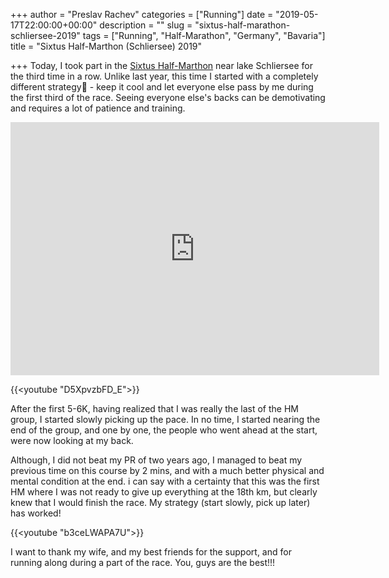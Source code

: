+++
author = "Preslav Rachev"
categories = ["Running"]
date = "2019-05-17T22:00:00+00:00"
description = ""
slug = "sixtus-half-marathon-schliersee-2019"
tags = ["Running", "Half-Marathon", "Germany", "Bavaria"]
title = "Sixtus Half-Marthon (Schliersee) 2019"

+++
Today, I took part in the [Sixtus Half-Marthon](https://www.schliersee-lauf.de/) near lake Schliersee for the third time in a row. Unlike last year, this time I started with a completely different strategy - keep it cool and let everyone else pass by me during the first third of the race. Seeing everyone else's backs can be demotivating and requires a lot of patience and training.

<iframe height='405' width='590' frameborder='0' allowtransparency='true' scrolling='no' src='https://www.strava.com/activities/2377361336/embed/d4e9d70791307ab432f548dc622a1186e7793c3d'></iframe>

{{<youtube "D5XpvzbFD_E">}}

After the first 5-6K, having realized that I was really the last of the HM group, I started slowly picking up the pace. In no time, I started nearing the end of the group, and one by one, the people who went ahead at the start, were now looking at my back.

Although, I did not beat my PR of two years ago, I managed to beat my previous time on this course by 2 mins, and with a much better physical and mental condition at the end. i can say with a certainty that this was the first HM where I was not ready to give up everything at the 18th km, but clearly knew that I would finish the race. My strategy (start slowly, pick up later) has worked!

{{<youtube "b3ceLWAPA7U">}}

I want to thank my wife, and my best friends for the support, and for running along during a part of the race. You, guys are the best!!!